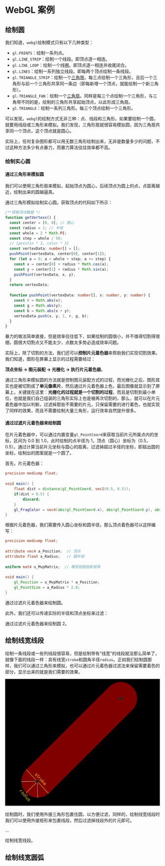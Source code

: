 # WebGL 案例

## 绘制圆

我们知道，`webgl`绘制模式只有以下几种类型：

- `gl.POINTS`：绘制一系列点。
- `gl.LINE_STRIP`：绘制一个线段。即顶点逐一相连。
- `gl.LINE_LOOP`：绘制一个线圈。即顶点逐一相连并收尾闭合。
- `gl.LINES`：绘制一系列独立线段。即每两个顶点绘制一条线段。
- `gl.TRIANGLE_STRIP`：绘制一个[三角带](https://en.wikipedia.org/wiki/Triangle_strip)。每三点绘制一个三角形，且后一个三角形与前一个三角形共享同一条边（即每新增一个顶点，就能绘制一个新三角形）。
- `gl.TRIANGLE_FAN`：绘制一个[三角扇](https://en.wikipedia.org/wiki/Triangle_fan)。同样是每三个点绘制一个三角形，与三角带不同的是，绘制的三角形共享起始顶点，以此形成三角扇。
- `gl.TRIANGLE`：绘制一系列三角形。每三个顶点绘制一个三角形。

可以发现，`webgl`的绘制方式无非三种：点、线段和三角形。如果要绘制一个圆，就要用线段或三角形来模拟。我们发现，三角形扇就很容易模拟圆，因为三角扇共享同一个顶点，这个顶点就是圆心。

实际上，任何复杂图形都可以用无数三角形绘制出来，无非是数量多少的问题，不过这种方法多少有点暴力，而暴力算法往往效率都不高。

### 绘制实心圆

#### 通过三角形来模拟圆

我们可以使用三角形扇来模拟，起始顶点为圆心，后续顶点为圆上的点，点距离越近，绘制出来的圆越逼真。

<span class="example" key="sample_1">通过三角形模拟绘制实心圆</span>。获取顶点的代码如下所示：

```ts
/**获取顶点数据 */
function getVertexs() {
  const center = [0, 0]; // 圆心
  const radius = 1; // 半径
  const whole = 2 * Math.PI;
  const step = whole / 50;
  // [positin * 3, color * 3]
  const vertexData: number[] = [];
  pushPoint(vertexData, center[0], center[1]);
  for (let a = 0; a < whole + step; a += step) {
    const x = center[0] + radius * Math.cos(a);
    const y = center[1] + radius * Math.sin(a);
    pushPoint(vertexData, x, y);
  }
  return vertexData;

  function pushPoint(vertexData: number[], x: number, y: number) {
    const r = Math.abs(x);
    const g = Math.abs(y);
    const b = Math.abs(x + y);
    vertexData.push(x, y, 1, r, g, b);
  }
}
```

暴力的做法简单直接，但是效率往往低下，如果绘制的圆很小，并不值得切割得很细，圆很大切割点又不能太少，点数太多势必造成效率问题。

实际上，除了切割的方法，我们还可以**控制片元着色器**来帮助我们实现切割效果。我们知道，图形在屏幕上显示的过程需要经过：

**顶点坐标 -> 图元装配 -> 光栅化 -> 执行片元着色器**。

通过三角形来模拟圆的方法就是控制图元装配方式的过程，而光栅化之后，图形其实也是被切割成了**单元像素片**，然后通过片元着色器上色，最后图像就显示到了屏幕上，关键就在这里：**光栅化的过程就是一个切割的过程**，而且是切割到最小单位，也就是我们自己组装的三角形实际上也是被再次切割的，那么，就可以在片元着色器中加以判断，过滤掉那些不需要的片元，只保留需要的进行着色，也就实现了同样的效果，而且不需要绘制大量三角形，运行效率自然提升很多。

#### 通过过滤片元着色器来绘制圆

在片元着色器中，可以通过内置变量`gl_PointCoord`来获取当前片元所属点内的坐标，区间为 0.0 到 1.0，此时绘制的点半径为 1，顶点（圆心）坐标为（0.5，0.5）。通过计算当前片元坐标与圆心的距离，过滤掉超过半径的坐标，即超出圆的坐标，绘制出的图案就是一个圆了。

首先，片元着色器：

```glsl
precision mediump float;

void main() {
    float dist = distance(gl_PointCoord, vec2(0.5, 0.5));
    if(dist > 0.5) {
        discard;
    }
    gl_FragColor = vec4(abs(gl_PointCoord.x), abs(gl_PointCoord.y), abs(gl_PointCoord.x + gl_PointCoord.y), 1);
}
```

根据片元着色器，我们需要传入圆心坐标和圆半径，那么顶点着色器可以这样编写：

```glsl
precision mediump float;

attribute vec4 a_Position;  // 顶点
attribute float a_Radius;   // 圆半径

uniform mat4 u_MvpMatrix;  // 模型视图投影矩阵

void main() {
    gl_Position = u_MvpMatrix * a_Position;
    gl_PointSize = a_Radius * 2.0;
}
```

<span class="example" key="sample_2">通过过滤片元着色器来绘制圆</span>。

此外，我们还可以传递实际的半径和顶点坐标来过滤：

<span class="example" key="sample_3">通过过滤片元着色器来绘制圆 2</span>。

## 绘制线宽线段

绘制一条线段或一些列线段很容易，但是绘制带有“线宽”的线段就没那么简单了，就像下面的线段一样：具有线宽`stroke`和圆角半径`radius`。正如我们绘制圆那样，我们可以通过三角形来模拟，也可以通过片元着色器过滤法来保留需要着色的部分，显示出来的就是我们需要的效果。

![](./images/Snipaste_2023-02-13_20-13-39.png)

绘制圆时，我们使用外接三角形包裹住圆，以方便过滤，同样的，绘制线宽线段时我们可以使用外接矩形来包裹线段，然后过滤掉线段外的片元即可。

...

<span class="example" key="sample_4">绘制线宽线段</span>。

## 绘制线宽圆弧
